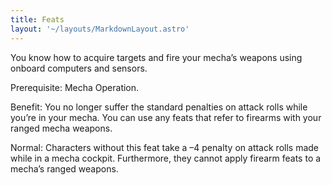 ```yaml
---
title: Feats
layout: '~/layouts/MarkdownLayout.astro'
---
```

You know how to acquire targets and fire your mecha’s weapons using onboard
computers and sensors.

Prerequisite: Mecha Operation.

Benefit: You no longer suffer the standard penalties on attack rolls while
you’re in your mecha. You can use any feats that refer to firearms with your
ranged mecha weapons.

Normal: Characters without this feat take a –4 penalty on attack rolls made
while in a mecha cockpit. Furthermore, they cannot apply firearm feats to a
mecha’s ranged weapons.

